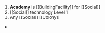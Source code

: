 1. **Academy** is [[BuildingFacility]] for [[Social]]
2. [[Social]] technology Level 1
2. Any [[Social]] [[Colony]]
- 